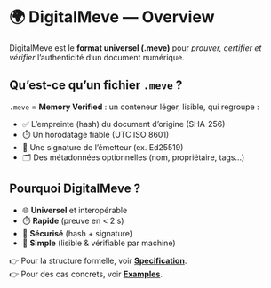 # 🌍 DigitalMeve — Overview

DigitalMeve est le **format universel (.meve)** pour *prouver, certifier et vérifier* l’authenticité d’un document numérique.

## Qu’est-ce qu’un fichier `.meve` ?
`.meve` = **Memory Verified** : un conteneur léger, lisible, qui regroupe :
- ✅ L’empreinte (hash) du document d’origine (SHA-256)
- ⏱️ Un horodatage fiable (UTC ISO 8601)
- 🔏 Une signature de l’émetteur (ex. Ed25519)
- 🗂️ Des métadonnées optionnelles (nom, propriétaire, tags…)

## Pourquoi DigitalMeve ?
- 🌐 **Universel** et interopérable
- ⏱️ **Rapide** (preuve en < 2 s)
- 🔐 **Sécurisé** (hash + signature)
- 🤝 **Simple** (lisible & vérifiable par machine)

👉 Pour la structure formelle, voir **[Specification](./specification.md)**.  
👉 Pour des cas concrets, voir **[Examples](./examples.md)**.
